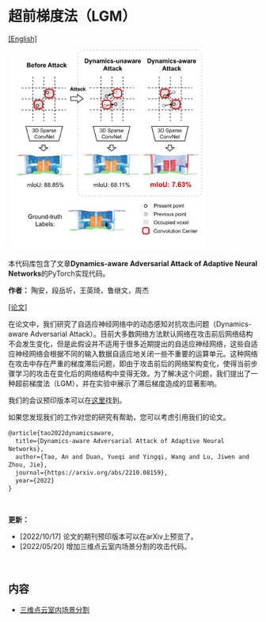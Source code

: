 # 超前梯度法（LGM）

[[English]](README.md)

<p float="left">
    <img src="image/figure1.png" width="400"/>
</p>

本代码库包含了文章**Dynamics-aware Adversarial Attack of Adaptive Neural Networks**的PyTorch实现代码。

**作者：** 陶安，段岳圻，王英琦，鲁继文，周杰

[[论文]](https://arxiv.org/abs/2210.08159)

在论文中，我们研究了自适应神经网络中的动态感知对抗攻击问题（Dynamics-aware Adversarial Attack）。目前大多数网络方法默认网络在攻击前后网络结构不会发生变化，但是此假设并不适用于很多近期提出的自适应神经网络，这些自适应神经网络会根据不同的输入数据自适应地关闭一些不重要的运算单元。这种网络在攻击中存在严重的梯度滞后问题，即由于攻击前后的网络架构变化，使得当前步骤学习的攻击在变化后的网络结构中变得无效。为了解决这个问题，我们提出了一种超前梯度法（LGM），并在实验中展示了滞后梯度造成的显著影响。

我们的会议预印版本可以在[这里](https://arxiv.org/abs/2210.08159)找到。

如果您发现我们的工作对您的研究有帮助，您可以考虑引用我们的论文。

```
@article{tao2022dynamicsaware,
  title={Dynamics-aware Adversarial Attack of Adaptive Neural Networks},
  author={Tao, An and Duan, Yueqi and Yingqi, Wang and Lu, Jiwen and Zhou, Jie},
  journal={https://arxiv.org/abs/2210.08159},
  year={2022}
}
```

&nbsp;

**更新：** 

- [2022/10/17] 论文的期刊预印版本可以在arXiv上预览了。
- [2022/05/20] 增加三维点云室内场景分割的攻击代码。

&nbsp;

## 内容

- [三维点云室内场景分割](indoor_scene/)
